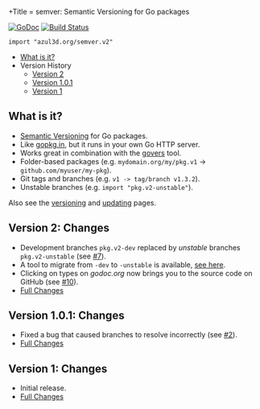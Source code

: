+Title = semver: Semantic Versioning for Go packages

[![GoDoc](https://godoc.org/azul3d.org/semver.v2?status.svg)](https://godoc.org/azul3d.org/semver.v2) [![Build Status](https://travis-ci.org/azul3d/semver.svg)](https://travis-ci.org/azul3d/semver)

```
import "azul3d.org/semver.v2"
```

- [What is it?](#what-is-it)
- Version History
  - [Version 2](#version-2-changes)
  - [Version 1.0.1](#version-101-changes)
  - [Version 1](#version-1-changes)

## What is it?

- [Semantic Versioning](http://semver.org/) for Go packages.
- Like [gopkg.in](http://gopkg.in), but it runs in your own Go HTTP server.
- Works great in combination with the [govers](https://github.com/rogpeppe/govers) tool.
- Folder-based packages (e.g. `mydomain.org/my/pkg.v1` -> `github.com/myuser/my-pkg`).
- Git tags and branches (e.g. `v1 -> tag/branch v1.3.2`).
- Unstable branches (e.g. `import "pkg.v2-unstable"`).

Also see the [versioning](/doc/versioning.html) and [updating](/doc/updating.html) pages.

## Version 2: Changes

- Development branches `pkg.v2-dev` replaced by _unstable_ branches `pkg.v2-unstable` (see [#7](https://github.com/azul3d/semver/issues/7)).
- A tool to migrate from `-dev` to `-unstable` is available, [see here](https://github.com/azul3d/semver/issues/7#issuecomment-70383909).
- Clicking on types on _godoc.org_ now brings you to the source code on GitHub (see [#10](https://github.com/azul3d/semver/issues/10)).
- [Full Changes](https://github.com/azul3d/semver/compare/v1.0.1...v2)

## Version 1.0.1: Changes

- Fixed a bug that caused branches to resolve incorrectly (see [#2](https://github.com/azul3d/semver/issues/2)).
- [Full Changes](https://github.com/azul3d/semver/compare/v1...v1.0.1)

## Version 1: Changes

- Initial release.
- [Full Changes](https://github.com/azul3d/semver/commits/v1)
